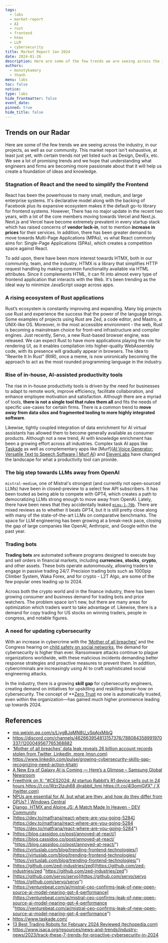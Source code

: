 ```yaml
---
tags:
  - labs
  - market-report
  - AI
  - rust
  - frontend
  - htmx
  - LLM
  - cybersecurity
title: Market Report Jan 2024
date: 2024-01-26
description: Here are some of the few trends we are seeing across the industry, in our projects, as well as our community. This market report isn't exhaustive, at least just yet, with certain trends not yet listed such as Blockchain, data management, DevEx, etc. We see a lot of promising trends and we hope that understanding what engineers and firms are becoming more passionate about that it will help us create a foundation of ideas and knowledge.
authors:
  - monotykamary
  - thanh
menu: labs
toc: false
notice: 
type: labs
hide_frontmatter: false
event_date: 
pinned: true
hide_title: false
---
```


## Trends on our Radar

Here are some of the few trends we are seeing across the industry, in our projects, as well as our community. This market report isn't exhaustive, at least just yet, with certain trends not yet listed such as Design, DevEx, etc. We see a lot of promising trends and we hope that understanding what engineers and firms are becoming more passionate about that it will help us create a foundation of ideas and knowledge.

### Stagnation of React and the need to simplify the Frontend

React has been the powerhouse to many small, medium, and large enterprise systems. It's declarative model along with the backing of Facebook plus its expansive ecosystem makes it the default go-to library for frontend systems. However, There has no major update in the recent two years, with a lot of the core members moving towards Vercel and Next.js. Next.js and Vercel have become extremely prevalent in every startup stack which has raised concerns of **vendor lock-in**, not to mention **increase in prices** for their services. In addition, there has been greater demand to move towards Multi-Page Applications (MPAs), vs what React commonly aims for: Single-Page Applications (SPAs), which creates a competition space against React.

To add upon, there have been more interest towards HTMX, both in our community, team, and the industry. HTMX is a library that simplifies HTTP request handling by making common functionality available via HTML attributes. Since it complements HTML, it can fit into almost every type of frontend application that interacts with the Web. It's been trending as the ideal way to minimize JavaScript usage across apps.

### A rising ecosystem of Rust applications

Rust’s ecosystem is constantly improving and expanding. Many big projects use Rust and experience the success that the power of the language brings. Some examples of projects using Rust are Zed, a code editor, and Mastro, a UNIX-like OS. Moreover, in the most accessible environment - the web, Rust is becoming a mainstream choice for front-end infrastructure and compiler engines. Just recently, Servo, a new Rust-based browser engine, was released. We can expect Rust to have more applications playing the role for rendering UI, as it enables compilation into higher-quality WebAssembly code, with its presence will gradually appear in browsers. The idea to "Rewrite It In Rust" (RIIR), once a meme, is now unironically becoming the approach to act as the most rounded programming language in the industry.

### Rise of in-house, AI-assisted productivity tools

The rise in in-house productivity tools is driven by the need for businesses to adapt to remote work, improve efficiency, facilitate collaboration, and enhance employee motivation and satisfaction. Although there are a myriad of tools, **there is not a single tool that rules them all** and fits the needs of specific use-cases for certain firms. There is a common trend to **move away from data silos and fragmented tooling to more highly integrated software**.

Likewise, tightly coupled integration of data enrichment for AI virtual assistants has allowed them to become generally available as consumer products. Although not a new trend, AI with knowledge enrichment has been a growing effort across all industries. Complex task AI apps like [Taskade](https://www.taskade.com/) as well as complementary apps like [Murf]([AI Voice Generator: Versatile Text to Speech Software | Murf AI](https://murf.ai/)) and [ElevenLabs](https://elevenlabs.io/) have changed the landscape for what a productivity tool can provide.

### The big step towards LLMs away from OpenAI

`mistral-medium`, one of Mistral's strongest (and currently not open-sourced LLMs) have been in closed-preview to a select few API subscribers. It has been touted as being able to compete with GPT4, which creates a path to democratizing LLMs strong enough to move away from OpenAI. Lately, there have been news that they accidentally leaked [`miqu-1-70b`](https://anakin.ai/blog/miqu-1-70b/). There are mixed reviews as to whether it beats GPT4, but it is still pretty close along with many of the state-of-the-art LLMs on comparative benchmarks. The space for LLM engineering has been growing at a break-neck pace, closing the gap of large companies like OpenAI, Anthropic, and Google within the past year.

### Trading bots

**Trading bots** are automated software programs designed to execute buy and sell orders in financial markets, including **currencies**, **stocks**, **crypto**, and other assets. These bots operate autonomously, allowing traders to engage in passive trading 24/7. Precision trading bots such as 1000pip Climber System, Waka Forex, and for crypto - L2T Algo, are some of the few popular ones leading up to 2024.

Across both the crypto world and in the finance industry, there has been growing consumer and business demand for trading bots and price watchers. The problem space isn't new, but there are many areas for optimization which traders want to take advantage of. Likewise, there is a demand for copy trading for US stocks on winning traders, people in congress, and notable figures.

### A need for updating cybersecurity

With an increase in cybercrime with the [‘Mother of all breaches’](https://www.msn.com/en-us/money/other/mother-of-all-breaches-data-leak-reveals-26-billion-account-records-stolen-from-twitter-linkedin-more/ar-BB1h8uz2) and the Congress hearing on [child safety on social networks](https://www.msn.com/en-us/news/technology/tiktok-snap-x-and-meta-ceos-grilled-at-tense-senate-hearing-on-social-media-and-kids/ar-BB1hxlbh), the demand for cybersecurity is higher than ever. Ransomware attacks continue to plague organizations worldwide, with these malicious incidents demanding better response strategies and proactive measures to prevent them. In addition, cybercriminals are increasingly using AI to craft sophisticated social engineering attacks.

In the industry, there is a growing **skill gap** for cybersecurity engineers, creating demand on initiatives for upskilling and reskilling know-how on cybersecurity. The concept of **[Zero Trust](https://www.isaca.org/resources/news-and-trends/industry-news/2023/track-these-7-trends-for-proactive-cybersecurity-in-2024**—where) no one is automatically trusted, even within the organization—has gained much higher prominence leading up towards 2024.


## References
- [mp.weixin.qq.com/s/LiygBJqMN8U_vSpAjxMibQ](https://mp.weixin.qq.com/s/LiygBJqMN8U_vSpAjxMibQ)
- https://discord.com/channels/462663954813157376/788084358991970337/1200049567765368882
- [‘Mother of all breaches’ data leak reveals 26 billion account records stolen from Twitter, LinkedIn, more (msn.com)](https://www.msn.com/en-us/money/other/mother-of-all-breaches-data-leak-reveals-26-billion-account-records-stolen-from-twitter-linkedin-more/ar-BB1h8uz2)
- https://www.linkedin.com/pulse/growing-cybersecurity-skills-gap-recognizing-need-action-khatri
- [A New Era of Galaxy AI is Coming — Here’s a Glimpse – Samsung Global Newsroom](https://news.samsung.com/global/a-new-era-of-galaxy-ai-is-coming-heres-a-glimpse)
- [Freethink on X: "#CES2024: AI startup Rabbit’s R1 device sells out in 24 hours https://t.co/Wzr2lzuh68 @rabbit_hmi https://t.co/4l3omjGjfX" / X (twitter.com)](https://twitter.com/freethinkmedia/status/1745560844824396135)
- [NPUs are essential for AI, but what are they, and how do they differ from GPUs? | Windows Central](https://www.windowscentral.com/hardware/what-is-npu-vs-gpu)
- [Django, HTMX and Alpine.JS: A Match Made In Heaven - DEV Community](https://dev.to/nicholas_moen/what-i-learned-while-using-django-with-htmx-and-alpine-js-24jg)
- [https://dev.to/matfrana/react-where-are-you-going-5284](https://dev.to/matfrana/react-where-are-you-going-5284 "https://dev.to/matfrana/react-where-are-you-going-5284")
- [https://blog.cassidoo.co/post/annoyed-at-react/](https://blog.cassidoo.co/post/annoyed-at-react/ "https://blog.cassidoo.co/post/annoyed-at-react/")
- [https://virtuslab.com/blog/trending-frontend-technologies/](https://virtuslab.com/blog/trending-frontend-technologies/ "https://virtuslab.com/blog/trending-frontend-technologies/")
- [https://github.com/zed-industries/zed](https://github.com/zed-industries/zed "https://github.com/zed-industries/zed")
- [https://github.com/servo/servo](https://github.com/servo/servo "https://github.com/servo/servo")
- [https://venturebeat.com/ai/mistral-ceo-confirms-leak-of-new-open-source-ai-model-nearing-gpt-4-performance](https://venturebeat.com/ai/mistral-ceo-confirms-leak-of-new-open-source-ai-model-nearing-gpt-4-performance "https://venturebeat.com/ai/mistral-ceo-confirms-leak-of-new-open-source-ai-model-nearing-gpt-4-performance")
- https://www.taskade.com/
- [13 Best Trading Robots for February 2024 Reviewed (techopedia.com)](https://www.techopedia.com/investing/best-trading-robots)
- https://www.isaca.org/resources/news-and-trends/industry-news/2023/track-these-7-trends-for-proactive-cybersecurity-in-2024